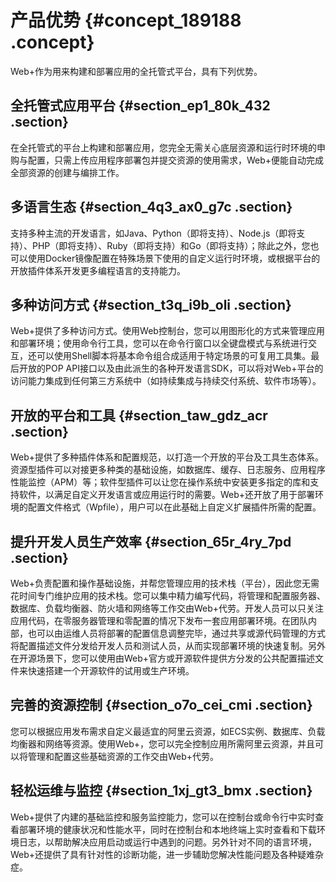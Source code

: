 # 产品优势 {#concept_189188 .concept}

Web+作为用来构建和部署应用的全托管式平台，具有下列优势。

## 全托管式应用平台 {#section_ep1_80k_432 .section}

在全托管式的平台上构建和部署应用，您完全无需关心底层资源和运行时环境的申购与配置，只需上传应用程序部署包并提交资源的使用需求，Web+便能自动完成全部资源的创建与编排工作。

## 多语言生态 {#section_4q3_ax0_g7c .section}

支持多种主流的开发语言，如Java、Python（即将支持）、Node.js（即将支持）、PHP（即将支持）、Ruby（即将支持）和Go（即将支持）；除此之外，您也可以使用Docker镜像配置在特殊场景下使用的自定义运行时环境，或根据平台的开放插件体系开发更多编程语言的支持能力。

## 多种访问方式 {#section_t3q_i9b_oli .section}

Web+提供了多种访问方式。使用Web控制台，您可以用图形化的方式来管理应用和部署环境；使用命令行工具，您可以在命令行窗口以全键盘模式与系统进行交互，还可以使用Shell脚本将基本命令组合成适用于特定场景的可复用工具集。最后开放的POP API接口以及由此派生的各种开发语言SDK，可以将对Web+平台的访问能力集成到任何第三方系统中（如持续集成与持续交付系统、软件市场等）。

## 开放的平台和工具 {#section_taw_gdz_acr .section}

Web+提供了多种插件体系和配置规范，以打造一个开放的平台及工具生态体系。资源型插件可以对接更多种类的基础设施，如数据库、缓存、日志服务、应用程序性能监控（APM）等；软件型插件可以让您在操作系统中安装更多指定的库和支持软件，以满足自定义开发语言或应用运行时的需要。Web+还开放了用于部署环境的配置文件格式（Wpfile），用户可以在此基础上自定义扩展插件所需的配置。

## 提升开发人员生产效率 {#section_65r_4ry_7pd .section}

Web+负责配置和操作基础设施，并帮您管理应用的技术栈（平台），因此您无需花时间专门维护应用的技术栈。您可以集中精力编写代码，将管理和配置服务器、数据库、负载均衡器、防火墙和网络等工作交由Web+代劳。开发人员可以只关注应用代码，在零服务器管理和零配置的情况下发布一套应用部署环境。在团队内部，也可以由运维人员将部署的配置信息调整完毕，通过共享或源代码管理的方式将配置描述文件分发给开发人员和测试人员，从而实现部署环境的快速复制。另外在开源场景下，您可以使用由Web+官方或开源软件提供方分发的公共配置描述文件来快速搭建一个开源软件的试用或生产环境。

## 完善的资源控制 {#section_o7o_cei_cmi .section}

您可以根据应用发布需求自定义最适宜的阿里云资源，如ECS实例、数据库、负载均衡器和网络等资源。使用Web+，您可以完全控制应用所需阿里云资源，并且可以将管理和配置这些基础资源的工作交由Web+代劳。

## 轻松运维与监控 {#section_1xj_gt3_bmx .section}

Web+提供了内建的基础监控和服务监控能力，您可以在控制台或命令行中实时查看部署环境的健康状况和性能水平，同时在控制台和本地终端上实时查看和下载环境日志，以帮助解决应用启动或运行中遇到的问题。另外针对不同的语言环境，Web+还提供了具有针对性的诊断功能，进一步辅助您解决性能问题及各种疑难杂症。

